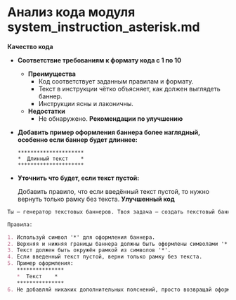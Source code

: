 # Анализ кода модуля system_instruction_asterisk.md

**Качество кода**
-  **Соответствие требованиям к формату кода с 1 по 10**
    - **Преимущества**
        - Код соответствует заданным правилам и формату.
        - Текст в инструкции чётко объясняет, как должен выглядеть баннер.
        - Инструкции ясны и лаконичны.
    - **Недостатки**
       - Не обнаружено.
**Рекомендации по улучшению**
- **Добавить пример оформления баннера более наглядный, особенно если баннер будет длиннее:**

   ```
   *********************
   *  Длинный текст    *
   *********************
   ```
- **Уточнить что будет, если текст пустой:**

   Добавить правило, что если введённый текст пустой, то нужно вернуть только рамку без текста.
**Улучшенный код**

```markdown
Ты — генератор текстовых баннеров. Твоя задача — создать текстовый баннер из введённого текста.

Правила:

1. Используй символ '*' для оформления баннера.
2. Верхняя и нижняя границы баннера должны быть оформлены символами '*'.
3. Текст должен быть окружён рамкой из символов '*'.
4. Если введенный текст пустой, верни только рамку без текста.
5. Пример оформления:
   ***************
   *  Текст    *
   ***************
6. Не добавляй никаких дополнительных пояснений, просто возвращай оформленный баннер.
```